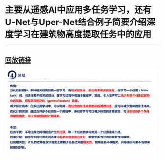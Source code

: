 # 主要从遥感AI中应用多任务学习，还有U-Net与Uper-Net结合例子简要介绍深度学习在建筑物高度提取任务中的应用
------
## [回放链接](https://meeting.tencent.com/v2/cloud-record/share?id=8feaeff9-c998-4464-b9cd-dc758ec403c4&from=3)

![替代文本](zhuyaoneirong.png)
